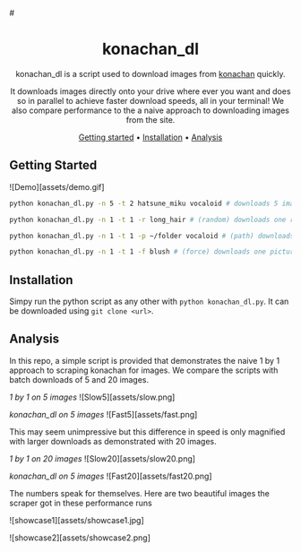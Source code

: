 #<div align="center">
<h1>konachan_dl</h1>
<p>konachan_dl is a script used to download images from <a href="konachan.com">konachan</a> quickly.</p>
<p>It downloads images directly onto your drive where ever you want and does so in parallel to achieve faster download speeds, all in your terminal! We also compare performance to the a naive approach to downloading images from the site.</p>
<a href="#getting-started">Getting started</a> • <a href="#installation">Installation</a> • <a href="#analysis">Analysis</a>
</div>

## Getting Started

![Demo][assets/demo.gif]

```sh
python konachan_dl.py -n 5 -t 2 hatsune_miku vocaloid # downloads 5 images with the tags hatsune_miku+vocaloid

python konachan_dl.py -n 1 -t 1 -r long_hair # (random) downloads one random picture with tag long_hair

python konachan_dl.py -n 1 -t 1 -p ~/folder vocaloid # (path) downloads one picture with tag vocaloid into the directory ~/folder

python konachan_dl.py -n 1 -t 1 -f blush # (force) downloads one picture with tag blush and doesn't show the confirmation prompt
```

## Installation

Simpy run the python script as any other with `python konachan_dl.py`.
It can be downloaded using `git clone <url>`.

## Analysis

In this repo, a simple script is provided that demonstrates the naive 1 by 1 approach to scraping konachan for images. We compare the scripts with batch downloads of 5 and 20 images.

*1 by 1 on 5 images*
![Slow5][assets/slow.png]

*konachan_dl on 5 images*
![Fast5][assets/fast.png]

This may seem unimpressive but this difference in speed is only magnified with larger downloads as demonstrated with 20 images.

*1 by 1 on 20 images*
![Slow20][assets/slow20.png]

*konachan_dl on 5 images*
![Fast20][assets/fast20.png]

The numbers speak for themselves.
Here are two beautiful images the scraper got in these performance runs

![showcase1][assets/showcase1.jpg]

![showcase2][assets/showcase2.png]